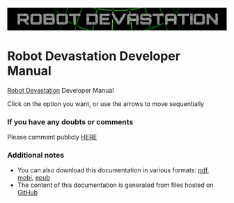 [![Robot Devastation Logo](assets/robotDevastation-800x82.png)](http://asrob-uc3m.github.io/workgroups/2017-05-28-robot-devastation.html)

# Robot Devastation Developer Manual

[Robot Devastation](http://asrob-uc3m.github.io/workgroups/2017-05-28-robot-devastation.html) Developer Manual

Click on the option you want, or use the arrows to move sequentially

### If you have any doubts or comments

Please comment publicly [HERE](https://github.com/asrob-uc3m/robotDevastation-developer-manual/issues/new)

### Additional notes

* You can also download this documentation in various formats: [pdf](https://legacy.gitbook.com/download/pdf/book/asrob-uc3m/robotDevastation-developer-manual), [mobi](https://legacy.gitbook.com/download/mobi/book/asrob-uc3m/robotDevastation-developer-manual), [epub](https://legacy.gitbook.com/download/epub/book/asrob-uc3m/robotDevastation-developer-manual)
* The content of this documentation is generated from files hosted on [GitHub](https://github.com/asrob-uc3m/robotDevastation-developer-manual)
